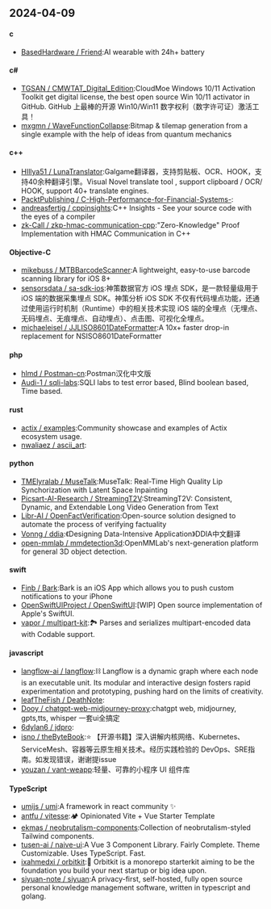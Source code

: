 ## 2024-04-09
#### c
* [BasedHardware / Friend](https://github.com/BasedHardware/Friend):AI wearable with 24h+ battery
#### c#
* [TGSAN / CMWTAT_Digital_Edition](https://github.com/TGSAN/CMWTAT_Digital_Edition):CloudMoe Windows 10/11 Activation Toolkit get digital license, the best open source Win 10/11 activator in GitHub. GitHub 上最棒的开源 Win10/Win11 数字权利（数字许可证）激活工具！
* [mxgmn / WaveFunctionCollapse](https://github.com/mxgmn/WaveFunctionCollapse):Bitmap & tilemap generation from a single example with the help of ideas from quantum mechanics
#### c++
* [HIllya51 / LunaTranslator](https://github.com/HIllya51/LunaTranslator):Galgame翻译器，支持剪贴板、OCR、HOOK，支持40余种翻译引擎。Visual Novel translate tool , support clipboard / OCR/ HOOK, support 40+ translate engines.
* [PacktPublishing / C-High-Performance-for-Financial-Systems-](https://github.com/PacktPublishing/C-High-Performance-for-Financial-Systems-):
* [andreasfertig / cppinsights](https://github.com/andreasfertig/cppinsights):C++ Insights - See your source code with the eyes of a compiler
* [zk-Call / zkp-hmac-communication-cpp](https://github.com/zk-Call/zkp-hmac-communication-cpp):"Zero-Knowledge" Proof Implementation with HMAC Communication in C++
#### Objective-C
* [mikebuss / MTBBarcodeScanner](https://github.com/mikebuss/MTBBarcodeScanner):A lightweight, easy-to-use barcode scanning library for iOS 8+
* [sensorsdata / sa-sdk-ios](https://github.com/sensorsdata/sa-sdk-ios):神策数据官方 iOS 埋点 SDK，是一款轻量级用于 iOS 端的数据采集埋点 SDK。神策分析 iOS SDK 不仅有代码埋点功能，还通过使用运行时机制（Runtime）中的相关技术实现 iOS 端的全埋点（无埋点、无码埋点、无痕埋点、自动埋点）、点击图、可视化全埋点。
* [michaeleisel / JJLISO8601DateFormatter](https://github.com/michaeleisel/JJLISO8601DateFormatter):A 10x+ faster drop-in replacement for NSISO8601DateFormatter
#### php
* [hlmd / Postman-cn](https://github.com/hlmd/Postman-cn):Postman汉化中文版
* [Audi-1 / sqli-labs](https://github.com/Audi-1/sqli-labs):SQLI labs to test error based, Blind boolean based, Time based.
#### rust
* [actix / examples](https://github.com/actix/examples):Community showcase and examples of Actix ecosystem usage.
* [nwaliaez / ascii_art](https://github.com/nwaliaez/ascii_art):
#### python
* [TMElyralab / MuseTalk](https://github.com/TMElyralab/MuseTalk):MuseTalk: Real-Time High Quality Lip Synchorization with Latent Space Inpainting
* [Picsart-AI-Research / StreamingT2V](https://github.com/Picsart-AI-Research/StreamingT2V):StreamingT2V: Consistent, Dynamic, and Extendable Long Video Generation from Text
* [Libr-AI / OpenFactVerification](https://github.com/Libr-AI/OpenFactVerification):Open-source solution designed to automate the process of verifying factuality
* [Vonng / ddia](https://github.com/Vonng/ddia):《Designing Data-Intensive Application》DDIA中文翻译
* [open-mmlab / mmdetection3d](https://github.com/open-mmlab/mmdetection3d):OpenMMLab's next-generation platform for general 3D object detection.
#### swift
* [Finb / Bark](https://github.com/Finb/Bark):Bark is an iOS App which allows you to push custom notifications to your iPhone
* [OpenSwiftUIProject / OpenSwiftUI](https://github.com/OpenSwiftUIProject/OpenSwiftUI):[WIP] Open source implementation of Apple's SwiftUI.
* [vapor / multipart-kit](https://github.com/vapor/multipart-kit):🏞 Parses and serializes multipart-encoded data with Codable support.
#### javascript
* [langflow-ai / langflow](https://github.com/langflow-ai/langflow):⛓️ Langflow is a dynamic graph where each node is an executable unit. Its modular and interactive design fosters rapid experimentation and prototyping, pushing hard on the limits of creativity.
* [leafTheFish / DeathNote](https://github.com/leafTheFish/DeathNote):
* [Dooy / chatgpt-web-midjourney-proxy](https://github.com/Dooy/chatgpt-web-midjourney-proxy):chatgpt web, midjourney, gpts,tts, whisper 一套ui全搞定
* [6dylan6 / jdpro](https://github.com/6dylan6/jdpro):
* [isno / theByteBook](https://github.com/isno/theByteBook):⭐ 【开源书籍】深入讲解内核网络、Kubernetes、ServiceMesh、容器等云原生相关技术。经历实践检验的 DevOps、SRE指南。如发现错误，谢谢提issue
* [youzan / vant-weapp](https://github.com/youzan/vant-weapp):轻量、可靠的小程序 UI 组件库
#### TypeScript
* [umijs / umi](https://github.com/umijs/umi):A framework in react community ✨
* [antfu / vitesse](https://github.com/antfu/vitesse):🏕 Opinionated Vite + Vue Starter Template
* [ekmas / neobrutalism-components](https://github.com/ekmas/neobrutalism-components):Collection of neobrutalism-styled Tailwind components.
* [tusen-ai / naive-ui](https://github.com/tusen-ai/naive-ui):A Vue 3 Component Library. Fairly Complete. Theme Customizable. Uses TypeScript. Fast.
* [ixahmedxi / orbitkit](https://github.com/ixahmedxi/orbitkit):🚀 Orbitkit is a monorepo starterkit aiming to be the foundation you build your next startup or big idea upon.
* [siyuan-note / siyuan](https://github.com/siyuan-note/siyuan):A privacy-first, self-hosted, fully open source personal knowledge management software, written in typescript and golang.
